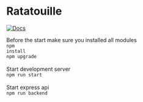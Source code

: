 # Ratatouille

[![Docs](https://img.shields.io/badge/jsdoc-see%20here-9cf.svg?style=flat&logo=node.js)](https://fh-erfurt.github.io/Ratatouille/)


Before the start make sure you installed all modules<br>
<code>npm install</code>
<br>
<code>npm upgrade</code>
<br>
<br>
Start development server
<br>
<code>npm run start</code>
<br>
<br>
Start express api
<br>
<code>npm run backend</code>
